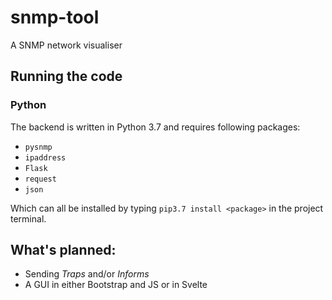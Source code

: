 # snmp-tool
 A SNMP network visualiser
 
## Running the code
### Python
The backend is written in Python 3.7 and requires following packages:
- `pysnmp`
- `ipaddress`
- `Flask`
- `request`
- `json`

Which can all be installed by typing `pip3.7 install <package>` in the project terminal.

## What's planned:
- Sending *Traps* and/or *Informs*
- A GUI in either Bootstrap and JS or in Svelte

